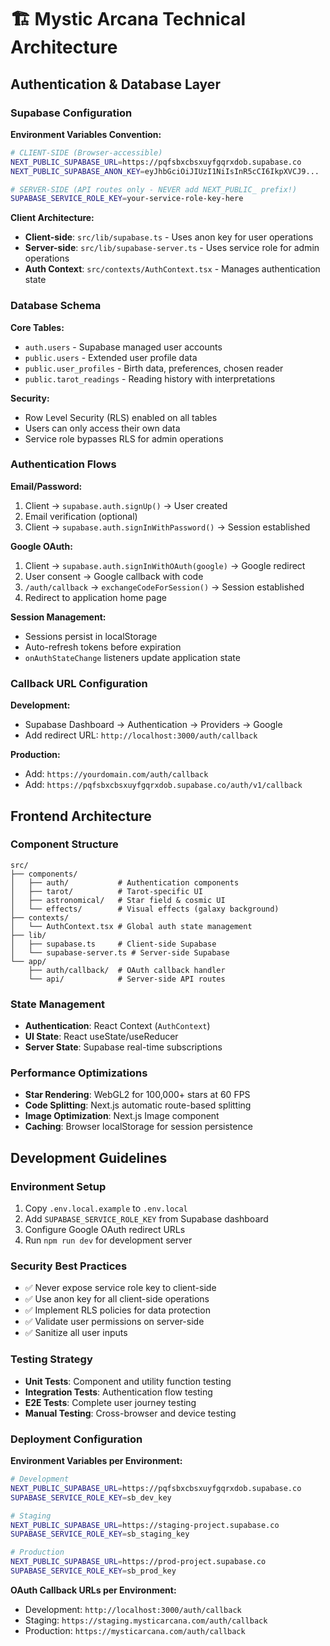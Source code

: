# 🏗️ Mystic Arcana Technical Architecture

## Authentication & Database Layer

### Supabase Configuration

**Environment Variables Convention:**

```bash
# CLIENT-SIDE (Browser-accessible)
NEXT_PUBLIC_SUPABASE_URL=https://pqfsbxcbsxuyfgqrxdob.supabase.co
NEXT_PUBLIC_SUPABASE_ANON_KEY=eyJhbGciOiJIUzI1NiIsInR5cCI6IkpXVCJ9...

# SERVER-SIDE (API routes only - NEVER add NEXT_PUBLIC_ prefix!)
SUPABASE_SERVICE_ROLE_KEY=your-service-role-key-here
```

**Client Architecture:**

- **Client-side**: `src/lib/supabase.ts` - Uses anon key for user operations
- **Server-side**: `src/lib/supabase-server.ts` - Uses service role for admin operations
- **Auth Context**: `src/contexts/AuthContext.tsx` - Manages authentication state

### Database Schema

**Core Tables:**

- `auth.users` - Supabase managed user accounts
- `public.users` - Extended user profile data
- `public.user_profiles` - Birth data, preferences, chosen reader
- `public.tarot_readings` - Reading history with interpretations

**Security:**

- Row Level Security (RLS) enabled on all tables
- Users can only access their own data
- Service role bypasses RLS for admin operations

### Authentication Flows

**Email/Password:**

1. Client → `supabase.auth.signUp()` → User created
2. Email verification (optional)
3. Client → `supabase.auth.signInWithPassword()` → Session established

**Google OAuth:**

1. Client → `supabase.auth.signInWithOAuth(google)` → Google redirect
2. User consent → Google callback with code
3. `/auth/callback` → `exchangeCodeForSession()` → Session established
4. Redirect to application home page

**Session Management:**

- Sessions persist in localStorage
- Auto-refresh tokens before expiration
- `onAuthStateChange` listeners update application state

### Callback URL Configuration

**Development:**

- Supabase Dashboard → Authentication → Providers → Google
- Add redirect URL: `http://localhost:3000/auth/callback`

**Production:**

- Add: `https://yourdomain.com/auth/callback`
- Add: `https://pqfsbxcbsxuyfgqrxdob.supabase.co/auth/v1/callback`

## Frontend Architecture

### Component Structure

```
src/
├── components/
│   ├── auth/           # Authentication components
│   ├── tarot/          # Tarot-specific UI
│   ├── astronomical/   # Star field & cosmic UI
│   └── effects/        # Visual effects (galaxy background)
├── contexts/
│   └── AuthContext.tsx # Global auth state management
├── lib/
│   ├── supabase.ts     # Client-side Supabase
│   └── supabase-server.ts # Server-side Supabase
└── app/
    ├── auth/callback/  # OAuth callback handler
    └── api/            # Server-side API routes
```

### State Management

- **Authentication**: React Context (`AuthContext`)
- **UI State**: React useState/useReducer
- **Server State**: Supabase real-time subscriptions

### Performance Optimizations

- **Star Rendering**: WebGL2 for 100,000+ stars at 60 FPS
- **Code Splitting**: Next.js automatic route-based splitting
- **Image Optimization**: Next.js Image component
- **Caching**: Browser localStorage for session persistence

## Development Guidelines

### Environment Setup

1. Copy `.env.local.example` to `.env.local`
2. Add `SUPABASE_SERVICE_ROLE_KEY` from Supabase dashboard
3. Configure Google OAuth redirect URLs
4. Run `npm run dev` for development server

### Security Best Practices

- ✅ Never expose service role key to client-side
- ✅ Use anon key for all client-side operations
- ✅ Implement RLS policies for data protection
- ✅ Validate user permissions on server-side
- ✅ Sanitize all user inputs

### Testing Strategy

- **Unit Tests**: Component and utility function testing
- **Integration Tests**: Authentication flow testing
- **E2E Tests**: Complete user journey testing
- **Manual Testing**: Cross-browser and device testing

### Deployment Configuration

**Environment Variables per Environment:**

```bash
# Development
NEXT_PUBLIC_SUPABASE_URL=https://pqfsbxcbsxuyfgqrxdob.supabase.co
SUPABASE_SERVICE_ROLE_KEY=sb_dev_key

# Staging
NEXT_PUBLIC_SUPABASE_URL=https://staging-project.supabase.co
SUPABASE_SERVICE_ROLE_KEY=sb_staging_key

# Production
NEXT_PUBLIC_SUPABASE_URL=https://prod-project.supabase.co
SUPABASE_SERVICE_ROLE_KEY=sb_prod_key
```

**OAuth Callback URLs per Environment:**

- Development: `http://localhost:3000/auth/callback`
- Staging: `https://staging.mysticarcana.com/auth/callback`
- Production: `https://mysticarcana.com/auth/callback`
